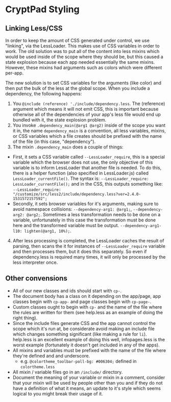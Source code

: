 # CryptPad Styling

## Linking Less/CSS

In order to keep the amount of CSS generated under control, we use "linking", via the LessLoader.
This makes use of CSS variables in order to work. The old solution was to put all of the content into less mixins
which would be used inside of the scope where they should be, but this caused a state explosion because each app needed
essentially the same mixins. However, these mixins had arguments such as colors which were different per-app.

The new solution is to set CSS variables for the arguments (like color) and then put the bulk of the less at the global
scope. When you include a dependency, the following happens:

1. You `@include (reference) './include/dependency.less`. The (reference) argument which means it will not emit CSS,
this is important because otherwise all of the dependencies of your app's less file would end up bundled with it, the
state explosion problem.
2. You invoke `.dependency_main(@arg1 @arg2)` inside of the scope you want it in, the name `dependency_main` is a
convention, all less variables, mixins, or CSS variables which a file creates should be prefixed with the name of the
file (in this case, "dependency").
3. The mixin `.dependency_main` does a couple of things:
  * First, it sets a CSS variable called `--LessLoader_require`, this is a special variable which the browser does not
  use, the only objective of this variable is to inform LessLoader that another file is needed. To do this, there is a
  helper function (also specified in LessLoader.js) called `LessLoader_currentFile()`. The syntax is:
  `--LessLoader_require: LessLoader_currentFile();` and in the CSS, this outputs something like:
  `--LessLoader_require: "/customize/src/less2/include/dependency.less?ver=2.4.0-1531572157592";`
  * Secondly, it sets browser variables for it's arguments, making sure to avoid namespace collisions:
  `--dependency-arg1: @arg1;`, `--dependency-arg2: @arg2;`. Sometimes a less transformation needs to be done on a
  variable, unfortunately in this case the transformation must be done here and the transformed variable must be output.
  `--dependency-arg1-l10: lighten(@arg1, 10%);`.
4. After less processing is completed, the LessLoader caches the result of parsing, then scans the it for instances of
`--LessLoader_require` variable and then processes them, but it does this separately. So even if dependency.less is
required many times, it will only be processed by the less interpreter once.

## Other convensions

* All of our new classes and ids should start with `cp-`.
* The document body has a class on it depending on the app/page, app classes begin with `cp-app-` and page classes begin
with `cp-page-`.
* Custom classes ought to begin with `cp-` and the name of the file where the rules are written for them (see help.less as
an example of doing the right thing).
* Since the include files generate CSS and the app cannot control the scope which it's run at, be considerate avoid
making an include file which changes something significant (like making a rule for `li`). help.less is an excellent example
of doing this well, infopages.less is the worst example (fortunately it doesn't get included in any of the apps).
* All mixins and variables must be prefixed with the name of the file where they're defined and and underscore.
  * e.g. `@colortheme_toolbar-poll-bg: #006304;` defined in `colortheme.less`
* All mixin / variable files go in an `/include/` directory.
* Document the meaning of your variable or mixin in a comment, consider that your mixin will be used by people other than you and if they do not have a definition of what it means, an update to it's style which seems logical to you might break their usage of it.